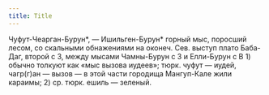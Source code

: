 ```yaml
---
title: Title
---
```


Чуфут-Чеарган-Бурун*, — Ишильген-Бурун* горный мыс, поросший лесом, со скальными
обнажениями на оконеч. Сев. выступ плато Баба-Даг, второй с З, между мысами
Чамны-Бурун с З и Елли-Бурун с В 1) обычно толкуют как «мыс вызова иудеев»;
тюрк. чуфут — иудей, чагр(г)ан — вызов — в этой части городища Мангуп-Кале жили
караимы; 2) ср. тюрк. ешиль — зеленый.
